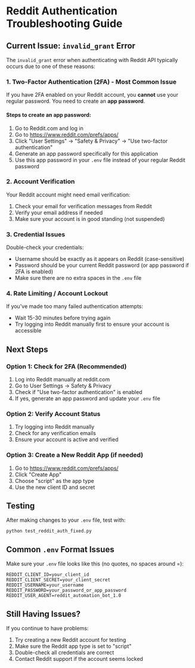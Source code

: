 # Reddit Authentication Troubleshooting Guide

## Current Issue: `invalid_grant` Error

The `invalid_grant` error when authenticating with Reddit API typically occurs due to one of these reasons:

### 1. Two-Factor Authentication (2FA) - Most Common Issue

If you have 2FA enabled on your Reddit account, you **cannot** use your regular password. You need to create an **app password**.

#### Steps to create an app password:
1. Go to Reddit.com and log in
2. Go to https://www.reddit.com/prefs/apps/
3. Click "User Settings" → "Safety & Privacy" → "Use two-factor authentication"
4. Generate an app password specifically for this application
5. Use this app password in your `.env` file instead of your regular Reddit password

### 2. Account Verification

Your Reddit account might need email verification:
1. Check your email for verification messages from Reddit
2. Verify your email address if needed
3. Make sure your account is in good standing (not suspended)

### 3. Credential Issues

Double-check your credentials:
- Username should be exactly as it appears on Reddit (case-sensitive)
- Password should be your current Reddit password (or app password if 2FA is enabled)
- Make sure there are no extra spaces in the `.env` file

### 4. Rate Limiting / Account Lockout

If you've made too many failed authentication attempts:
- Wait 15-30 minutes before trying again
- Try logging into Reddit manually first to ensure your account is accessible

## Next Steps

### Option 1: Check for 2FA (Recommended)
1. Log into Reddit manually at reddit.com
2. Go to User Settings → Safety & Privacy
3. Check if "Use two-factor authentication" is enabled
4. If yes, generate an app password and update your `.env` file

### Option 2: Verify Account Status
1. Try logging into Reddit manually
2. Check for any verification emails
3. Ensure your account is active and verified

### Option 3: Create a New Reddit App (if needed)
1. Go to https://www.reddit.com/prefs/apps/
2. Click "Create App"
3. Choose "script" as the app type
4. Use the new client ID and secret

## Testing

After making changes to your `.env` file, test with:
```
python test_reddit_auth_fixed.py
```

## Common `.env` Format Issues

Make sure your `.env` file looks like this (no quotes, no spaces around =):
```
REDDIT_CLIENT_ID=your_client_id
REDDIT_CLIENT_SECRET=your_client_secret
REDDIT_USERNAME=your_username
REDDIT_PASSWORD=your_password_or_app_password
REDDIT_USER_AGENT=reddit_automation_bot_1.0
```

## Still Having Issues?

If you continue to have problems:
1. Try creating a new Reddit account for testing
2. Make sure the Reddit app type is set to "script"
3. Double-check all credentials are correct
4. Contact Reddit support if the account seems locked
